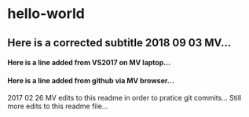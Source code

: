 # hello-world
## Here is a corrected subtitle 2018 09 03 MV...
#### Here is a line added from VS2017 on MV laptop... 
#### Here is a line added from github via MV browser... 
2017 02 26
MV edits to this readme in order to pratice git commits... 
Still more edits to this readme file...

